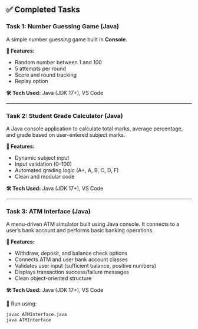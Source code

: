 ## ✅ Completed Tasks

### **Task 1: Number Guessing Game (Java)**

A simple number guessing game built in **Console**.

**🔹 Features:**
- Random number between 1 and 100  
- 5 attempts per round  
- Score and round tracking  
- Replay option  

**🛠️ Tech Used:** Java (JDK 17+), VS Code

---

### **Task 2: Student Grade Calculator (Java)**

A Java console application to calculate total marks, average percentage, and grade based on user-entered subject marks.

**🔹 Features:**
- Dynamic subject input  
- Input validation (0–100)  
- Automated grading logic (A+, A, B, C, D, F)  
- Clean and modular code  

**🛠️ Tech Used:** Java (JDK 17+), VS Code

---

### **Task 3: ATM Interface (Java)**

A menu-driven ATM simulator built using Java console. It connects to a user’s bank account and performs basic banking operations.

**🔹 Features:**
- Withdraw, deposit, and balance check options  
- Connects ATM and user bank account classes  
- Validates user input (sufficient balance, positive numbers)  
- Displays transaction success/failure messages  
- Clean object-oriented structure  

**🛠️ Tech Used:** Java (JDK 17+), VS Code

📂 Run using:
```bash
javac ATMInterface.java
java ATMInterface
